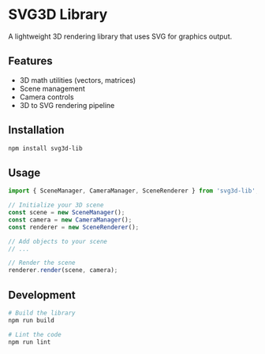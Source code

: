 # SVG3D Library

A lightweight 3D rendering library that uses SVG for graphics output.

## Features

- 3D math utilities (vectors, matrices)
- Scene management
- Camera controls
- 3D to SVG rendering pipeline

## Installation

```bash
npm install svg3d-lib
```

## Usage

```javascript
import { SceneManager, CameraManager, SceneRenderer } from 'svg3d-lib';

// Initialize your 3D scene
const scene = new SceneManager();
const camera = new CameraManager();
const renderer = new SceneRenderer();

// Add objects to your scene
// ...

// Render the scene
renderer.render(scene, camera);
```

## Development

```bash
# Build the library
npm run build

# Lint the code
npm run lint
```
